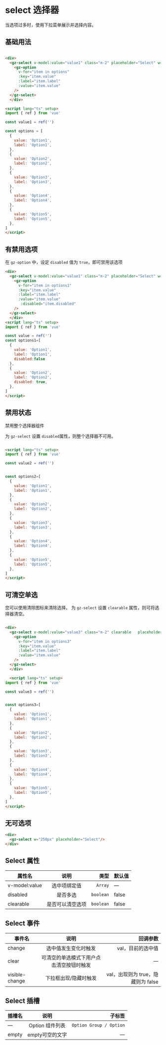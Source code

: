<script lang="ts" setup>
import { ref } from 'vue'

const value = ref('')
const value1 = ref('')
const value2 = ref('')
const value3 = ref('')

const options = [
  {
    value: 'Option1',
    label: 'Option1',
  },
  {
    value: 'Option2',
    label: 'Option2',
  },
  {
    value: 'Option3',
    label: 'Option3',
  },
  {
    value: 'Option4',
    label: 'Option4',
  },
  {
    value: 'Option5',
    label: 'Option5',
  },
]

const options1=[
  {
    value: 'Option1',
    label: 'Option1',
    disabled:false
  },
  {
    value: 'Option2',
    label: 'Option2',
    disabled: true,
  },
]
const options2=[
  {
    value: 'Option1',
    label: 'Option1',
  },
  {
    value: 'Option2',
    label: 'Option2',
  },
  {
    value: 'Option3',
    label: 'Option3',
  },
  {
    value: 'Option4',
    label: 'Option4',
  },
  {
    value: 'Option5',
    label: 'Option5',
  },
]

const options3=[{
    value: 'Option1',
    label: 'Option1',
  },
  {
    value: 'Option2',
    label: 'Option2',
  },
  {
    value: 'Option3',
    label: 'Option3',
  },
  {
    value: 'Option4',
    label: 'Option4',
  },
  {
    value: 'Option5',
    label: 'Option5',
  },]
</script>

# select 选择器
当选项过多时，使用下拉菜单展示并选择内容。

## 基础用法

<div>
  <gz-select v-model:value="value" class="m-2" placeholder="Select" w="250px" :option="options" >
    <gz-option
      v-for="item in options"
      :key="item.value"
      :label="item.label"
      :value="item.value"
    />
  </gz-select>
  </div>

``` html

<div>
  <gz-select v-model:value="value1" class="m-2" placeholder="Select" w="250px" :option="options" >
    <gz-option
      v-for="item in options"
      :key="item.value"
      :label="item.label"
      :value="item.value"
    />
  </gz-select>
  </div>

<script lang="ts" setup>
import { ref } from 'vue'

const value1 = ref('')

const options = [
  {
    value: 'Option1',
    label: 'Option1',
  },
  {
    value: 'Option2',
    label: 'Option2',
  },
  {
    value: 'Option3',
    label: 'Option3',
  },
  {
    value: 'Option4',
    label: 'Option4',
  },
  {
    value: 'Option5',
    label: 'Option5',
  },
]
</script>

```

## 有禁用选项
在 `gz-option` 中，设定 `disabled` 值为 `true`，即可禁用该选项

<div>
  <gz-select v-model:value="value1" class="m-2" placeholder="Select" w="250px" :option="options" >
    <gz-option
      v-for="item in options1"
      :key="item.value"
      :label="item.label"
      :value="item.value"
       :disabled="item.disabled"
    />
  </gz-select>
  </div>

```html
<div>
  <gz-select v-model:value="value1" class="m-2" placeholder="Select" w="250px" :option="options" >
    <gz-option
      v-for="item in options1"
      :key="item.value"
      :label="item.label"
      :value="item.value"
       :disabled="item.disabled"
    />
  </gz-select>
  </div>
<script lang="ts" setup>
import { ref } from 'vue'

const value = ref('')
const options1=[
  {
    value: 'Option1',
    label: 'Option1',
    disabled:false
  },
  {
    value: 'Option2',
    label: 'Option2',
    disabled: true,
  },
]
</script>
```


## 禁用状态

禁用整个选择器组件

为 `gz-select` 设置 `disabled`属性，则整个选择器不可用。

<div>
  <gz-select v-model:value="value2" class="m-2"  disabled placeholder="Select" w="250px" :option="options" >
    <gz-option
      v-for="item in options2"
      :key="item.value"
      :label="item.label"
      :value="item.value"
    />
  </gz-select>
  </div>


```html 

<script lang="ts" setup>
import { ref } from 'vue'

const value2 = ref('')


const options2=[
  {
    value: 'Option1',
    label: 'Option1',
  },
  {
    value: 'Option2',
    label: 'Option2',
  },
  {
    value: 'Option3',
    label: 'Option3',
  },
  {
    value: 'Option4',
    label: 'Option4',
  },
  {
    value: 'Option5',
    label: 'Option5',
  },
]
</script>

```

## 可清空单选
您可以使用清除图标来清除选择。
为 `gz-select` 设置 `clearable` 属性，则可将选择器清空。  


<div>
  <gz-select v-model:value="value3" class="m-2" clearable   placeholder="Select" w="250px" :option="options" >
    <gz-option
      v-for="item in options3"
      :key="item.value"
      :label="item.label"
      :value="item.value"
    />
  </gz-select>
  </div>


```html

<div>
  <gz-select v-model:value="value3" class="m-2" clearable   placeholder="Select" w="250px" :option="options" >
    <gz-option
      v-for="item in options3"
      :key="item.value"
      :label="item.label"
      :value="item.value"
    />
  </gz-select>
  </div>

  <script lang="ts" setup>
import { ref } from 'vue'

const value3 = ref('')


const options3=[
  {
    value: 'Option1',
    label: 'Option1',
  },
  {
    value: 'Option2',
    label: 'Option2',
  },
  {
    value: 'Option3',
    label: 'Option3',
  },
  {
    value: 'Option4',
    label: 'Option4',
  },
  {
    value: 'Option5',
    label: 'Option5',
  },
]
</script>
```

## 无可选项

<div>
  <gz-select w="250px" placeholder="Select"/>

</div>

```html
<div>
  <gz-select w="250px" placeholder="Select"/>
</div>
```

## Select 属性

| 属性名        |       说明       |      类型 | 默认值 |
| ------------- | :--------------: | --------: | ------ |
| v-model:value |   选中项绑定值   |   `Array` | —      |
| disabled      |     是否多选     | `boolean` | false  |
| clearable     | 是否可以清空选项 | `boolean` | false  |


## Select 事件
| 事件名         |                   说明                   |                           回调参数 |
| -------------- | :--------------------------------------: | ---------------------------------: |
| change         |           选中值发生变化时触发           |                  val，目前的选中值 |
| clear          | 可清空的单选模式下用户点击清空按钮时触发 |                                  — |
| visible-change |          下拉框出现/隐藏时触发           | val，出现则为 true，隐藏则为 false |

## Select 插槽
| 插槽名 |      说明       |                  子标签 |
| ------ | :-------------: | ----------------------: |
| —      | Option 组件列表 | `Option Group / Option` |
| empty  | empty可空的文字 |                       — |

